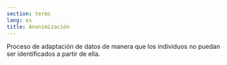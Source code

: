 ```yaml
---
section: terms
lang: es
title: Anonimización
---
```


Proceso de adaptación de datos de manera que los individuos no puedan ser identificados a partir de ella.
